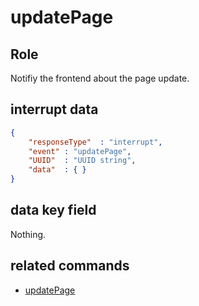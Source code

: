 # updatePage
## Role
 Notifiy the frontend about the page update.

## interrupt data 
```json
{
    "responseType"  : "interrupt",
    "event" : "updatePage",
    "UUID"  : "UUID string",
    "data"  : { }
}
```

## data key field
 Nothing.


## related commands
- [updatePage](../basicCommand/updatePage.md)

